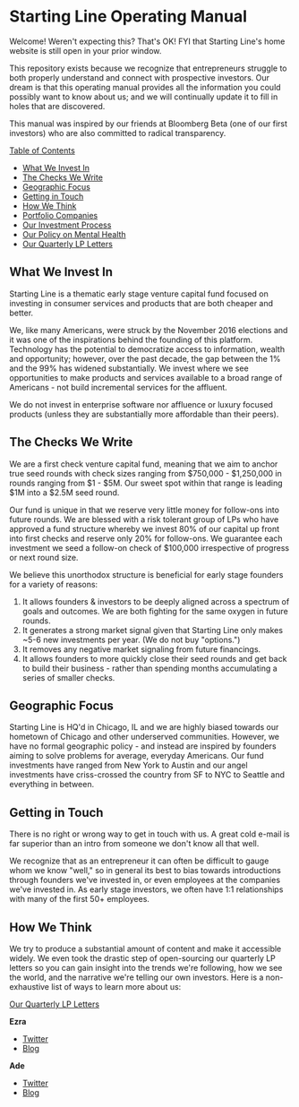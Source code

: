 # Starting Line Operating Manual
Welcome! Weren't expecting this? That's OK! FYI that Starting Line's home website is still open in your prior window.

This repository exists because we recognize that entrepreneurs struggle to both properly understand and connect with prospective investors. Our dream is that this operating manual provides all the information you could possibly want to know about us; and we will continually update it to fill in holes that are discovered.

This manual was inspired by our friends at Bloomberg Beta (one of our first investors) who are also committed to radical transparency.

<u>Table of Contents</u>
* [What We Invest In](https://github.com/startinglinevc/Overview/blob/master/README.md#what-we-invest-in)
* [The Checks We Write](https://github.com/startinglinevc/Overview/blob/master/README.md#the-checks-we-write)
* [Geographic Focus](https://github.com/startinglinevc/Overview/blob/master/README.md#geographic-focus)
* [Getting in Touch](https://github.com/startinglinevc/Overview/blob/master/README.md#getting-in-touch)
* [How We Think](https://github.com/startinglinevc/Overview/blob/master/README.md#how-we-think)
* [Portfolio Companies](https://github.com/startinglinevc/Overview/blob/master/Our%20Portfolio.md)
* [Our Investment Process](https://github.com/startinglinevc/Overview/blob/master/Our%20Rockcess.md)
* [Our Policy on Mental Health](https://github.com/startinglinevc/Overview/blob/master/Mental%20Health.md)
* [Our Quarterly LP Letters](https://github.com/startinglinevc/Overview/blob/master/Quarterly%20Letters.md)

## What We Invest In 
Starting Line is a thematic early stage venture capital fund focused on investing in consumer services and products that are both cheaper and better.

We, like many Americans, were struck by the November 2016 elections and it was one of the inspirations behind the founding of this platform. Technology has the potential to democratize access to information, wealth and opportunity; however, over the past decade, the gap between the 1% and the 99% has widened substantially. We invest where we see opportunities to make products and services available to a broad range of Americans - not build incremental services for the affluent.

We do not invest in enterprise software nor affluence or luxury focused products (unless they are substantially more affordable than their peers).

## The Checks We Write
We are a first check venture capital fund, meaning that we aim to anchor true seed rounds with check sizes ranging from $750,000 - $1,250,000 in rounds ranging from $1 - $5M. Our sweet spot within that range is leading $1M into a $2.5M seed round. 

Our fund is unique in that we reserve very little money for follow-ons into future rounds. We are blessed with a risk tolerant group of LPs who have approved a fund structure whereby we invest 80% of our capital up front into first checks and reserve only 20% for follow-ons. We guarantee each investment we seed a follow-on check of $100,000 irrespective of progress or next round size.

We believe this unorthodox structure is beneficial for early stage founders for a variety of reasons:
1. It allows founders & investors to be deeply aligned across a spectrum of goals and outcomes. We are both fighting for the same oxygen in future rounds.
2. It generates a strong market signal given that Starting Line only makes ~5-6 new investments per year. (We do not buy "options.")
3. It removes any negative market signaling from future financings.
4. It allows founders to more quickly close their seed rounds and get back to build their business - rather than spending months accumulating a series of smaller checks.

## Geographic Focus
Starting Line is HQ'd in Chicago, IL and we are highly biased towards our hometown of Chicago and other underserved communities. However, we have no formal geographic policy - and instead are inspired by founders aiming to solve problems for average, everyday Americans. Our fund investments have ranged from New York to Austin and our angel investments have criss-crossed the country from SF to NYC to Seattle and everything in between.

## Getting in Touch
There is no right or wrong way to get in touch with us. A great cold e-mail is far superior than an intro from someone we don't know all that well.

We recognize that as an entrepreneur it can often be difficult to gauge whom we know "well," so in general its best to bias towards introductions through founders we've invested in, or even employees at the companies we've invested in. As early stage investors, we often have 1:1 relationships with many of the first 50+ employees.

## How We Think
We try to produce a substantial amount of content and make it accessible widely. We even took the drastic step of open-sourcing our quarterly LP letters so you can gain insight into the trends we're following, how we see the world, and the narrative we're telling our own investors. Here is a non-exhaustive list of ways to learn more about us:

[Our Quarterly LP Letters](https://github.com/startinglinevc/Overview/blob/master/Quarterly%20Letters.md)

**Ezra**
* [Twitter](https://twitter.com/EzraMoGee)
* [Blog](http://www.breakingvc.com/)

**Ade**
* [Twitter](https://twitter.com/adeolonoh)
* [Blog](https://adeolonoh.com/)



